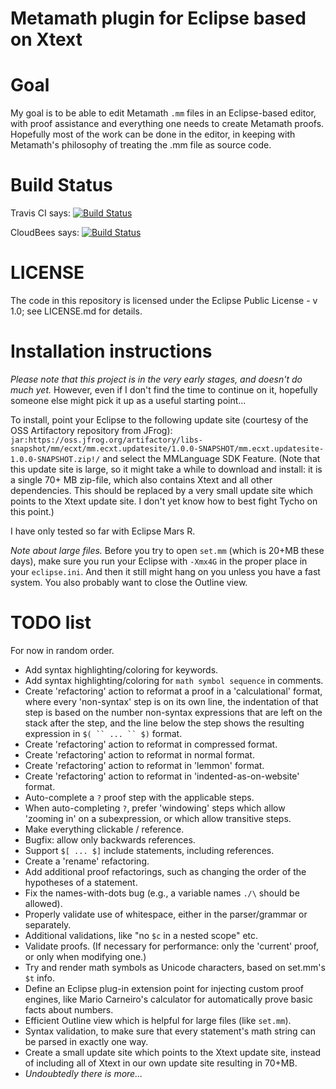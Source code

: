 Metamath plugin for Eclipse based on Xtext
==========================================

# Goal

My goal is to be able to edit Metamath `.mm` files in an Eclipse-based editor,
with proof assistance and everything one needs to create Metamath proofs.
Hopefully most of the work can be done in the editor, in keeping with
Metamath's philosophy of treating the .mm file as source code.

# Build Status

Travis CI says: [![Build Status](https://travis-ci.org/marnix/metamath-eclipse-xtext.svg?branch=master)](https://travis-ci.org/marnix/metamath-eclipse-xtext)

CloudBees says: [![Build Status](https://buildhive.cloudbees.com/job/marnix/job/metamath-eclipse-xtext/badge/icon)](https://buildhive.cloudbees.com/job/marnix/job/metamath-eclipse-xtext/)

# LICENSE

The code in this repository is licensed under the Eclipse Public License - v 1.0; see LICENSE.md for details.

# Installation instructions

*Please note that this project is in the very early stages, and doesn't do much yet.*  However, even if I don't find the time to continue on it, hopefully someone else might pick it up as a useful starting point...

To install, point your Eclipse to the following update site (courtesy of the OSS Artifactory repository from JFrog): `jar:https://oss.jfrog.org/artifactory/libs-snapshot/mm/ecxt/mm.ecxt.updatesite/1.0.0-SNAPSHOT/mm.ecxt.updatesite-1.0.0-SNAPSHOT.zip!/` and select the MMLanguage SDK Feature.  (Note that this update site is large, so it might take a while to download and install: it is a single 70+ MB zip-file, which also contains Xtext and all other dependencies.  This should be replaced by a very small update site which points to the Xtext update site.  I don't yet know how to best fight Tycho on this point.)

I have only tested so far with Eclipse Mars R.

*Note about large files.* Before you try to open `set.mm` (which is 20+MB these days), make sure you run your Eclipse with `-Xmx4G` in the proper place in your `eclipse.ini`.  And then it still might hang on you unless you have a fast system.  You also probably want to close the Outline view.

# TODO list

For now in random order.

 - Add syntax highlighting/coloring for keywords.
 - Add syntax highlighting/coloring for `` math symbol sequence `` in comments.
 - Create 'refactoring' action to reformat a proof in a 'calculational' format,
   where every 'non-syntax' step is on its own line, the indentation of that
   step is based on the number non-syntax expressions that are left on the
   stack after the step, and the line below the step shows the resulting
   expression in `$( `` ... `` $)` format.
 - Create 'refactoring' action to reformat in compressed format.
 - Create 'refactoring' action to reformat in normal format.
 - Create 'refactoring' action to reformat in 'lemmon' format.
 - Create 'refactoring' action to reformat in 'indented-as-on-website' format.
 - Auto-complete a `?` proof step with the applicable steps.
 - When auto-completing `?`, prefer 'windowing' steps which allow 'zooming in'
   on a subexpression, or which allow transitive steps.
 - Make everything clickable / reference.
 - Bugfix: allow only backwards references.
 - Support `$[ ... $]` include statements, including references.
 - Create a 'rename' refactoring.
 - Add additional proof refactorings, such as changing the order of the hypotheses
   of a statement.
 - Fix the names-with-dots bug (e.g., a variable names `./\` should be allowed).
 - Properly validate use of whitespace, either in the parser/grammar or separately.
 - Additional validations, like "no `$c` in a nested scope" etc.
 - Validate proofs.  (If necessary for performance: only the 'current' proof,
   or only when modifying one.)
 - Try and render math symbols as Unicode characters, based on set.mm's `$t` info.
 - Define an Eclipse plug-in extension point for injecting custom proof
   engines, like Mario Carneiro's calculator for automatically prove basic
   facts about numbers.
 - Efficient Outline view which is helpful for large files (like `set.mm`).
 - Syntax validation, to make sure that every statement's math string can be
   parsed in exactly one way.
 - Create a small update site which points to the Xtext update site, instead
   of including all of Xtext in our own update site resulting in 70+MB.
 - _Undoubtedly there is more..._
